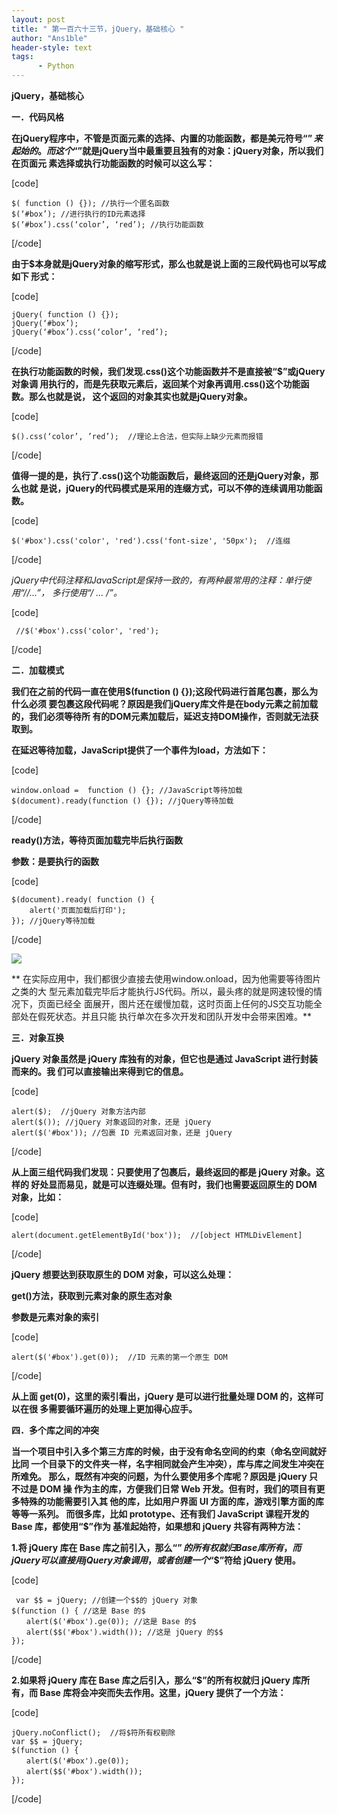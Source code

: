 ```yaml
---
layout: post
title: " 第一百六十三节，jQuery，基础核心 "
author: "Ans1ble"
header-style: text
tags:
      - Python
---
```


**jQuery，基础核心**



**一．代码风格**

**在jQuery程序中，不管是页面元素的选择、内置的功能函数，都是美元符号“$”来起
始的。而这个“$”就是jQuery当中最重要且独有的对象：jQuery对象，所以我们在页面元 素选择或执行功能函数的时候可以这么写：**

[code]

    $( function () {}); //执行一个匿名函数
    $(‘#box’); //进行执行的ID元素选择
    $(‘#box’).css(‘color’, ‘red’); //执行功能函数
[/code]

**由于$本身就是jQuery对象的缩写形式，那么也就是说上面的三段代码也可以写成如下 形式：**

[code]

    jQuery( function () {});
    jQuery(‘#box’);
    jQuery(‘#box’).css(‘color’, ‘red’);
[/code]

**在执行功能函数的时候，我们发现.css()这个功能函数并不是直接被“$”或jQuery对象调
用执行的，而是先获取元素后，返回某个对象再调用.css()这个功能函数。那么也就是说， 这个返回的对象其实也就是jQuery对象。**

[code]

    $().css(‘color’, ’red’);  //理论上合法，但实际上缺少元素而报错
[/code]

**值得一提的是，执行了.css()这个功能函数后，最终返回的还是jQuery对象，那么也就
是说，jQuery的代码模式是采用的连缀方式，可以不停的连续调用功能函数。**

[code]

    $('#box').css('color', 'red').css('font-size', '50px');  //连缀
[/code]

**jQuery中代码注释和JavaScript是保持一致的，有两种最常用的注释：单行使用“//...”， 多行使用“/* ... */”。**

[code]

     //$('#box').css('color', 'red');
[/code]



**二．加载模式**

**我们在之前的代码一直在使用$(function () {});这段代码进行首尾包裹，那么为什么必须
要包裹这段代码呢？原因是我们jQuery库文件是在body元素之前加载的，我们必须等待所 有的DOM元素加载后，延迟支持DOM操作，否则就无法获取到。**

**在延迟等待加载，JavaScript提供了一个事件为load，方法如下：**

[code]

    window.onload =  function () {}; //JavaScript等待加载
    $(document).ready(function () {}); //jQuery等待加载
[/code]

**ready()方法，等待页面加载完毕后执行函数**

**参数：是要执行的函数**

[code]

    $(document).ready( function () {
        alert('页面加载后打印');
    }); //jQuery等待加载
[/code]

![](https://images2015.cnblogs.com/blog/955761/201703/955761-20170304115002970-879031236.png)

**  在实际应用中，我们都很少直接去使用window.onload，因为他需要等待图片之类的大
型元素加载完毕后才能执行JS代码。所以，最头疼的就是网速较慢的情况下，页面已经全
面展开，图片还在缓慢加载，这时页面上任何的JS交互功能全部处在假死状态。并且只能 执行单次在多次开发和团队开发中会带来困难。**



**三．对象互换**

**jQuery 对象虽然是 jQuery 库独有的对象，但它也是通过 JavaScript 进行封装而来的。我 们可以直接输出来得到它的信息。**

[code]

    alert($);  //jQuery 对象方法内部
    alert($()); //jQuery 对象返回的对象，还是 jQuery
    alert($('#box')); //包裹 ID 元素返回对象，还是 jQuery
[/code]

**从上面三组代码我们发现：只要使用了包裹后，最终返回的都是 jQuery 对象。这样的 好处显而易见，就是可以连缀处理。但有时，我们也需要返回原生的
DOM 对象，比如：**

[code]

    alert(document.getElementById('box'));  //[object HTMLDivElement]
[/code]

**jQuery 想要达到获取原生的 DOM 对象，可以这么处理：**

**get()方法，获取到元素对象的原生态对象**

**参数是元素对象的索引**

[code]

    alert($('#box').get(0));  //ID 元素的第一个原生 DOM
[/code]

**从上面 get(0)，这里的索引看出，jQuery 是可以进行批量处理 DOM 的，这样可以在很 多需要循环遍历的处理上更加得心应手。**



**四．多个库之间的冲突**

**当一个项目中引入多个第三方库的时候，由于没有命名空间的约束（命名空间就好比同
一个目录下的文件夹一样，名字相同就会产生冲突），库与库之间发生冲突在所难免。 那么，既然有冲突的问题，为什么要使用多个库呢？原因是 jQuery 只不过是
DOM 操 作为主的库，方便我们日常 Web 开发。但有时，我们的项目有更多特殊的功能需要引入其 他的库，比如用户界面 UI
方面的库，游戏引擎方面的库等等一系列。 而很多库，比如 prototype、还有我们 JavaScript 课程开发的 Base 库，都使用“$”作为
基准起始符，如果想和 jQuery 共容有两种方法：**

**1.将 jQuery 库在 Base 库之前引入，那么“$”的所有权就归 Base 库所有，而 jQuery 可 以直接用 jQuery
对象调用，或者创建一个“$$”符给 jQuery 使用。**

[code]

     var $$ = jQuery; //创建一个$$的 jQuery 对象
    $(function () { //这是 Base 的$
    　　alert($('#box').ge(0)); //这是 Base 的$
    　　alert($$('#box').width()); //这是 jQuery 的$$
    });
[/code]

**2.如果将 jQuery 库在 Base 库之后引入，那么“$”的所有权就归 jQuery 库所有，而 Base
库将会冲突而失去作用。这里，jQuery 提供了一个方法：**

[code]

    jQuery.noConflict();  //将$符所有权剔除
    var $$ = jQuery;
    $(function () {
    　　alert($('#box').ge(0));
    　　alert($$('#box').width());
    });
[/code]





